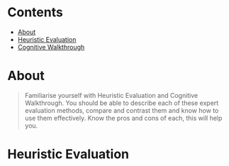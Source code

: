 
# Contents

- [About](#about)
- [Heuristic Evaluation](#heuristic%20evaluation)
- [Cognitive Walkthrough](#cognitive%20walkthrough)


# About

> Familiarise yourself with Heuristic Evaluation and Cognitive Walkthrough. You should be able to describe each of these expert evaluation methods, compare and contrast them and know how to use them effectively. Know the pros and cons of each, this will help you.



# Heuristic Evaluation

